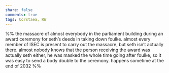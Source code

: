 ```yaml
---
share: false
comments: true
tags: Corstaea, RW
---
```

%% the massacre of almost everybody in the parliament building during an award ceremony for seth’s deeds in taking down foulke. almost every member of ISEC is present to carry out the massacre, but seth isn’t actually there. almost nobody knows that the person receiving the award was actually seth either, he was masked the whole time going after foulke, so it was easy to send a body double to the ceremony. happens sometime at the end of 2032 %%